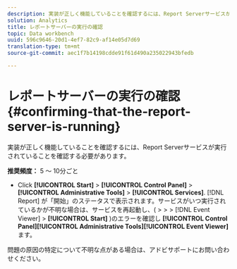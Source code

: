 ```yaml
---
description: 実装が正しく機能していることを確認するには、Report Serverサービスが実行されていることを確認する必要があります。
solution: Analytics
title: レポートサーバーの実行の確認
topic: Data workbench
uuid: 596c9646-20d1-4ef7-82c9-af14e05d7d69
translation-type: tm+mt
source-git-commit: aec1f7b14198cdde91f61d490a235022943bfedb

---
```



# レポートサーバーの実行の確認{#confirming-that-the-report-server-is-running}

実装が正しく機能していることを確認するには、Report Serverサービスが実行されていることを確認する必要があります。

**推奨頻度：** 5 ～ 10分ごと

* Click **[!UICONTROL Start]** > **[!UICONTROL Control Panel]** > **[!UICONTROL Administrative Tools]** > **[!UICONTROL Services]**. [!DNL Report] が「開始」のステータスで表示されます。サービスがいつ実行されているかが不明な場合は、サービスを再起動し、( > > > [!DNL Event Viewer] > **[!UICONTROL Start]** )のエラーを確認し **[!UICONTROL Control Panel]****[!UICONTROL Administrative Tools]****[!UICONTROL Event Viewer]**&#x200B;ます。

問題の原因の特定について不明な点がある場合は、アドビサポートにお問い合わせください。
